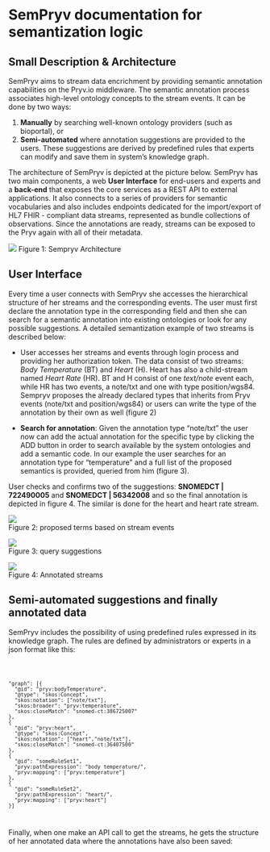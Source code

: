 SemPryv documentation for semantization logic
=================
Small Description & Architecture
--
SemPryv aims to stream data encrichment by providing semantic annotation capabilities on the Pryv.io middleware. 
The semantic annotation process associates high-level ontology concepts to the stream events. It can be done by two ways: 
1. **Manually** by searching well-known ontology providers (such as bioportal), or
2. **Semi-automated** where annotation suggestions are provided to the users. These suggestions are derived by predefined rules that experts can modify and save them in system’s knowledge graph.

The architecture of SemPryv is depicted at the picture below. SemPryv has two main components, a web <b>User Interface</b> 
for end-users and experts and a <b>back-end</b> that exposes the core services as a REST API to external applications. 
It also connects to a series of providers for semantic vocabularies and also includes endpoints dedicated for the import/export 
of HL7 FHIR - compliant data streams, represented as bundle collections of observations. Since the annotations are ready, 
streams can be exposed to the Pryv again with all of their metadata.

![](/home/orfeas/HES-SO/pryv/sempryv/photos_screenshots/sempryv_architecture.png)
Figure 1: Sempryv Architecture

## User Interface
Every time a user connects with SemPryv she accesses the hierarchical structure of her streams and the corresponding events. 
The user must first declare the annotation type in the corresponding field and then she can search for a 
semantic annotation into existing ontologies or look for any possible suggestions. A detailed semantization example of 
two streams is described below:
* User accesses her streams and events through login process and providing her authorization token. The data consist of two streams: 
_Body Temperature_ (BT) and _Heart_ (H). Heart has also a child-stream named _Heart Rate_ (HR). BT and H consist of one 
_text/note_ event each, while HR has two events, a note/txt and one with type position/wgs84. Sempryv proposes the already 
declared types that inherits from Pryv events (note/txt and position/wgs84) or users can write the type of the annotation by their own as well (figure 2)


* **Search for annotation**: Given the annotation type “note/txt” the user now can add the actual annotation for the specific 
type by clicking the ADD button in order to search available by the system ontologies and add a semantic code. 
In our example the user searches for an annotation type for “temperature” and a full list of the proposed semantics is provided, 
queried from him (figure 3).

User checks and confirms two of the suggestions: **SNOMEDCT | 722490005** and **SNOMEDCT | 56342008** 
and so the final annotation is depicted in figure 4. The similar is done for the heart and heart rate stream.


![](/home/orfeas/HES-SO/pryv/sempryv/photos_screenshots/search_bar.png)  
Figure 2: proposed terms based on stream events


![](/home/orfeas/HES-SO/pryv/sempryv/photos_screenshots/query_suggestions.png)  
Figure 3: query suggestions

![](/home/orfeas/HES-SO/pryv/sempryv/photos_screenshots/streams_annotated.png)  
Figure 4: Annotated streams


## Semi-automated suggestions and finally annotated data
SemPryv includes the possibility of using predefined rules expressed in its knowledge graph. The rules are defined by 
administrators or experts in a json format like this:

<code>

    "graph": [{
      "@id": "pryv:bodyTemperature",
      "@type": "skos:Concept",
      "skos:notation": ["note/txt"],
      "skos:broader": "pryv:temperature",
      "skos:closeMatch": "snomed-ct:386725007"
    },
    {
      "@id": "pryv:heart",
      "@type": "skos:Concept",
      "skos:notation": ["heart","note/txt"],
      "skos:closeMatch": "snomed-ct:36407500"
    },
    {
      "@id": "someRuleSet1",
      "pryv:pathExpression": "body temperature/",
      "pryv:mapping": ["pryv:temperature"]
    },
    {
      "@id": "someRuleSet2",
      "pryv:pathExpression": "heart/",
      "pryv:mapping": ["pryv:heart"]
    }]
</code>





Finally, when one make an API call to get the streams, he gets the structure of her annotated data where the annotations 
have also been saved:



